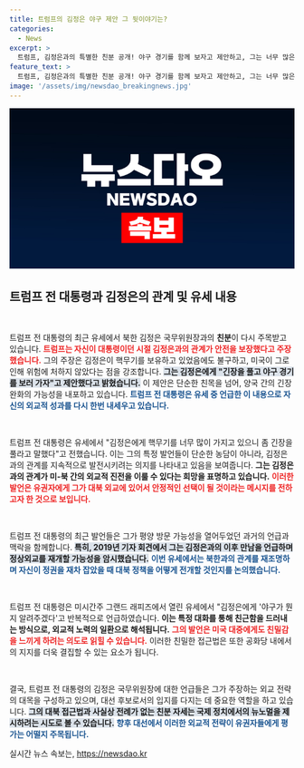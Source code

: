 ```yaml
---
title: 트럼프의 김정은 야구 제안 그 뒷이야기는?
categories:
  - News
excerpt: >
  트럼프, 김정은과의 특별한 친분 공개! 야구 경기를 함께 보자고 제안하고, 그는 너무 많은 핵을 가지며 위험하지 않다고 주장. 재집권 시 정상외교 가능성에 대한 논란이 일고 있다. 클릭해 자세히 알아보세요!
feature_text: >
  트럼프, 김정은과의 특별한 친분 공개! 야구 경기를 함께 보자고 제안하고, 그는 너무 많은 핵을 가지며 위험하지 않다고 주장. 재집권 시 정상외교 가능성에 대한 논란이 일고 있다. 클릭해 자세히 알아보세요!
image: '/assets/img/newsdao_breakingnews.jpg'
---
```


<p><img src="/assets/img/newsdao_breakingnews.jpg" alt="implanttips 속보" /></p>

<h2 data-ke-size="size26">트럼프 전 대통령과 김정은의 관계 및 유세 내용</h2>

<p data-ke-size="size16">&nbsp;</p>

<p>트럼프 전 대통령의 최근 유세에서 북한 김정은 국무위원장과의 <b>친분</b>이 다시 주목받고 있습니다. <b><span style="color: #ee2323;">트럼프는 자신이 대통령이던 시절 김정은과의 관계가 안전을 보장했다고 주장했습니다.</span></b> 그의 주장은 김정은이 핵무기를 보유하고 있었음에도 불구하고, 미국이 그로 인해 위험에 처하지 않았다는 점을 강조합니다. <b><span style="background-color: #21538527;">그는 김정은에게 "긴장을 풀고 야구 경기를 보러 가자"고 제안했다고 밝혔습니다.</span></b> 이 제안은 단순한 친목을 넘어, 양국 간의 긴장 완화의 가능성을 내포하고 있습니다. <b><span style="color: #1a5490;">트럼프 전 대통령은 유세 중 언급한 이 내용으로 자신의 외교적 성과를 다시 한번 내세우고 있습니다.</span></b></p>

<p data-ke-size="size16">&nbsp;</p>

<p>트럼프 전 대통령은 유세에서 "김정은에게 핵무기를 너무 많이 가지고 있으니 좀 긴장을 풀라고 말했다"고 전했습니다. 이는 그의 특정 발언들이 단순한 농담이 아니라, 김정은과의 관계를 지속적으로 발전시키려는 의지를 나타내고 있음을 보여줍니다. <b>그는 김정은과의 관계가 미-북 간의 외교적 진전을 이룰 수 있다는 희망을 표명하고 있습니다.</b> <b><span style="color: #ee2323;">이러한 발언은 유권자에게 그가 대북 외교에 있어서 안정적인 선택이 될 것이라는 메시지를 전하고자 한 것으로 보입니다.</span></b></p>

<p data-ke-size="size16">&nbsp;</p>

<p>트럼프 전 대통령의 최근 발언들은 그가 평양 방문 가능성을 열어두었던 과거의 언급과 맥락을 함께합니다. <b><span style="background-color: #21538527;">특히, 2019년 기자 회견에서 그는 김정은과의 이후 만남을 언급하며 정상외교를 재개할 가능성을 암시했습니다.</span></b> <b><span style="color: #1a5490;">이번 유세에서는 북한과의 관계를 재조명하며 자신이 정권을 재차 잡았을 때 대북 정책을 어떻게 전개할 것인지를 논의했습니다.</span></b></p>

<p data-ke-size="size16">&nbsp;</p>

<p>트럼프 전 대통령은 미시간주 그랜드 래피즈에서 열린 유세에서 "김정은에게 '야구가 뭔지 알려주겠다'고 반복적으로 언급하였습니다. <b>이는 특정 대화를 통해 친근함을 드러내는 방식으로, 외교적 노력의 일환으로 해석됩니다.</b> <b><span style="color: #ee2323;">그의 발언은 미국 대중에게도 친밀감을 느끼게 하려는 의도로 읽힐 수 있습니다.</span></b> 이러한 친밀한 접근법은 또한 공화당 내에서의 지지를 더욱 결집할 수 있는 요소가 됩니다.</p>

<p data-ke-size="size16">&nbsp;</p>

<p>결국, 트럼프 전 대통령의 김정은 국무위원장에 대한 언급들은 그가 주장하는 외교 전략의 대목을 구성하고 있으며, 대선 후보로서의 입지를 다지는 데 중요한 역할을 하고 있습니다. <b><span style="background-color: #21538527;">그의 대북 접근법과 사실상 전례가 없는 친분 자세는 국제 정치에서의 뉴노멀을 제시하려는 시도로 볼 수 있습니다.</span></b> <b><span style="color: #1a5490;">향후 대선에서 이러한 외교적 전략이 유권자들에게 평가는 어떨지 주목됩니다.</span></b></p>
실시간 뉴스 속보는, <a href="https://newsdao.kr" rel="dofollow">https://newsdao.kr</a>


